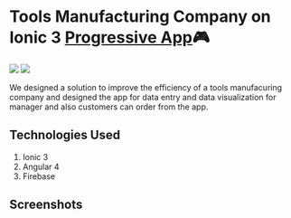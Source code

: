 # Tools Manufacturing Company on Ionic 3 [Progressive App](Prototype)🎮

<img src="https://image.ibb.co/efxxEb/ice_screenshot_20171206_210230.png"/>
<img src="https://image.ibb.co/ch7VZb/ice_screenshot_20171206_210258.png"/>

We designed a solution to improve the efficiency of a tools manufacuring company and designed the app for data entry and data visualization for manager and also customers can order from the app.

## Technologies Used

1. Ionic 3
2. Angular 4
3. Firebase

## Screenshots
